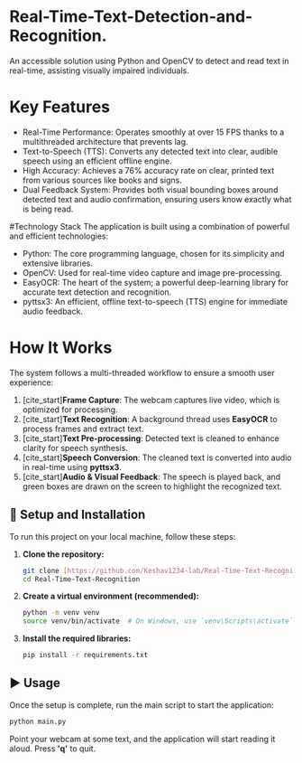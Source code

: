 # Real-Time-Text-Detection-and-Recognition.
An accessible solution using Python and OpenCV to detect and read text in real-time, assisting visually impaired individuals. 

# Key Features
* Real-Time Performance: Operates smoothly at over 15 FPS thanks to a multithreaded architecture that prevents lag.
* Text-to-Speech (TTS): Converts any detected text into clear, audible speech using an efficient offline engine. 
* High Accuracy: Achieves a 76% accuracy rate on clear, printed text from various sources like books and signs.
* Dual Feedback System: Provides both visual bounding boxes around detected text and audio confirmation, ensuring users know exactly what is being read.

#Technology Stack
The application is built using a combination of powerful and efficient technologies:
* Python: The core programming language, chosen for its simplicity and extensive libraries.
* OpenCV: Used for real-time video capture and image pre-processing. 
* EasyOCR: The heart of the system; a powerful deep-learning library for accurate text detection and recognition.
* pyttsx3: An efficient, offline text-to-speech (TTS) engine for immediate audio feedback.

# How It Works
The system follows a multi-threaded workflow to ensure a smooth user experience:

1.  [cite_start]**Frame Capture**: The webcam captures live video, which is optimized for processing. 
2.  [cite_start]**Text Recognition**: A background thread uses **EasyOCR** to process frames and extract text.
3.  [cite_start]**Text Pre-processing**: Detected text is cleaned to enhance clarity for speech synthesis. 
4.  [cite_start]**Speech Conversion**: The cleaned text is converted into audio in real-time using **pyttsx3**.
5.  [cite_start]**Audio & Visual Feedback**: The speech is played back, and green boxes are drawn on the screen to highlight the recognized text.

## 🚀 Setup and Installation

To run this project on your local machine, follow these steps:

1.  **Clone the repository:**
    ```bash
    git clone [https://github.com/Keshav1234-lab/Real-Time-Text-Recognition.git](https://github.com/Keshav1234-lab/Real-Time-Text-Recognition.git)
    cd Real-Time-Text-Recognition
    ```

2.  **Create a virtual environment (recommended):**
    ```bash
    python -m venv venv
    source venv/bin/activate  # On Windows, use `venv\Scripts\activate`
    ```

3.  **Install the required libraries:**
    ```bash
    pip install -r requirements.txt
    ```

## ▶️ Usage

Once the setup is complete, run the main script to start the application:

```bash
python main.py
```
Point your webcam at some text, and the application will start reading it aloud. Press **'q'** to quit.
